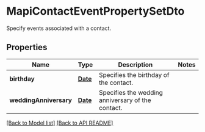 
# MapiContactEventPropertySetDto

Specify events associated with a contact.             

## Properties
Name | Type | Description | Notes
------------ | ------------- | ------------- | -------------
**birthday** | [**Date**](Date.md) | Specifies the birthday of the contact. | 
**weddingAnniversary** | [**Date**](Date.md) | Specifies the wedding anniversary of the contact.              | 




[[Back to Model list]](Models.md) [[Back to API README]](README.md)

